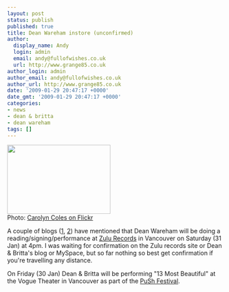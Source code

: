 ```yaml
---
layout: post
status: publish
published: true
title: Dean Wareham instore (unconfirmed)
author:
  display_name: Andy
  login: admin
  email: andy@fullofwishes.co.uk
  url: http://www.grange85.co.uk
author_login: admin
author_email: andy@fullofwishes.co.uk
author_url: http://www.grange85.co.uk
date: '2009-01-29 20:47:17 +0000'
date_gmt: '2009-01-29 20:47:17 +0000'
categories:
- news
- dean & britta
- dean wareham
tags: []
---
```

<div class="imagebox-a"><a title="Chez Zulu Records, by carolyncoles" alt="Chez Zulu Records, by carolyncoles" href="http://www.flickr.com/photos/carolyncoles/3117237842/"><img src="https://farm4.static.flickr.com/3002/3117237842_876502498d_m.jpg" width="240" height="160"></a><br/>Photo: <a href="http://www.flickr.com/photos/carolyncoles/">Carolyn Coles on Flickr</a></div>
<p>A couple of blogs (<a href="http://scoutmagazine.ca/2009/01/21/dean-wareham-at-zulu-records/">1</a>, <a href="http://communities.canada.com/theprovince/blogs/stuartsblog/archive/2009/01/20/dean-wareham-ex-luna-at-zulu-before-push-appearance.aspx">2</a>) have mentioned that Dean Wareham will be doing a reading/signing/performance at <a href="http://www.zulurecords.com/">Zulu Records</a> in Vancouver on Saturday (31 Jan) at 4pm. I was waiting for confirmation on the Zulu records site or Dean & Britta's blog or MySpace, but so far nothing so best get confirmation if you're travelling any distance.</p>
<p>On Friday (30 Jan) Dean & Britta will be performing "13 Most Beautiful" at the Vogue Theater in Vancouver as part of the <a href="http://pushfestival.ca/index.php?mpage=shows&spage=main&id=77#show">PuSh Festival</a>.</p>
